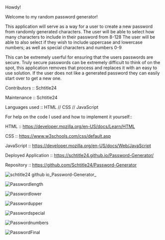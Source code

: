 Howdy!

Welcome to my random password generator! 

This application will serve as a way for a user to create a new password from randomly generated characters. 
The user will be able to select how many characters to include in their password from 8-128
The user will be able to also select if they wish to include uppercase and lowercase numbers; as well as special characters and numbers 0-9

This can be extremely userful for ensuring that the users passwords are secure. 
Truly secure passwords can be extremely difficult to think of on the spot, this application removes that process and replaces it with an easy to use solution. 
If the user does not like a generated password they can easily start over to get a new one. 

Contributors :: Schtitle24

Maintenance :: Schtitle24

Languages used :: HTML // CSS // JavaScript

For help on the code I used and how to implement it yourself::

  HTML :: https://developer.mozilla.org/en-US/docs/Learn/HTML 
  
  CSS :: https://www.w3schools.com/css/default.asp
  
  JavaScript :: https://developer.mozilla.org/en-US/docs/Web/JavaScript

Deployed Application :: https://schtitle24.github.io/Password-Generator/

Repository :: https://github.com/Schtitle24/Password-Generator

![schtitle24 github io_Password-Generator_](https://github.com/Schtitle24/Password-Generator/assets/153530625/b80e42f4-21b0-4859-8b85-be97071d9296)

![Passwordlength](https://github.com/Schtitle24/Password-Generator/assets/153530625/b45a6a07-1b40-4d49-b3eb-b40487ed9073)

![Passwordlower](https://github.com/Schtitle24/Password-Generator/assets/153530625/012c85b0-5301-4c2c-bb37-938ea2e62fce)

![Passwordupper](https://github.com/Schtitle24/Password-Generator/assets/153530625/9e5f5d0a-913d-4078-a618-d1fbb29d5564)

![Passwordspecial](https://github.com/Schtitle24/Password-Generator/assets/153530625/941f6c09-c85b-470a-b7f7-865397910360)

![Passwordnumbers](https://github.com/Schtitle24/Password-Generator/assets/153530625/ca0d2dde-43cf-48b2-aa8d-9d7e5ceb8a3e)

![PasswordFinal](https://github.com/Schtitle24/Password-Generator/assets/153530625/f72f0418-49cc-4c8e-809d-4d6696d45b4b)

